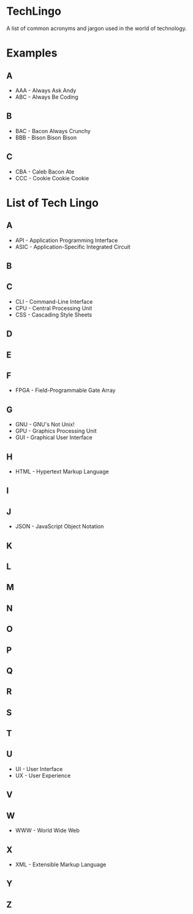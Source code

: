 # TechLingo

A list of common acronyms and jargon used in the world of technology.

# Examples

## A
* AAA - Always Ask Andy
* ABC - Always Be Coding

## B
* BAC - Bacon Always Crunchy
* BBB - Bison Bison Bison 

## C
* CBA - Caleb Bacon Ate
* CCC - Cookie Cookie Cookie

# List of Tech Lingo

## A
* API - Application Programming Interface
* ASIC - Application-Specific Integrated Circuit

## B

## C
* CLI - Command-Line Interface
* CPU - Central Processing Unit
* CSS - Cascading Style Sheets

## D

## E

## F
* FPGA - Field-Programmable Gate Array

## G
* GNU - GNU's Not Unix! 
* GPU - Graphics Processing Unit
* GUI - Graphical User Interface

## H
* HTML - Hypertext Markup Language

## I

## J
* JSON - JavaScript Object Notation

## K

## L

## M

## N

## O

## P

## Q

## R

## S

## T

## U
* UI - User Interface
* UX - User Experience

## V

## W
* WWW - World Wide Web

## X
* XML - Extensible Markup Language 

## Y

## Z

